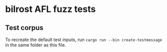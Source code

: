 # bilrost AFL fuzz tests

## Test corpus

To recreate the default test inputs, run `cargo run --bin create-testmessage` in
the same folder as this file.
